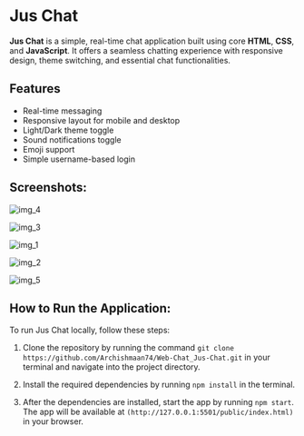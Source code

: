 # Jus Chat

**Jus Chat** is a simple, real-time chat application built using core **HTML**, **CSS**, and **JavaScript**. It offers a seamless chatting experience with responsive design, theme switching, and essential chat functionalities.

## Features

- Real-time messaging
- Responsive layout for mobile and desktop
- Light/Dark theme toggle
- Sound notifications toggle
- Emoji support
- Simple username-based login

## Screenshots:
![img_4](https://github.com/user-attachments/assets/f9077543-eb92-4d1e-b839-f48e62e04409)

![img_3](https://github.com/user-attachments/assets/baa2753d-8ee2-4e3e-8db2-4fe89cba0d90)

![img_1](https://github.com/user-attachments/assets/2d2cd74c-8467-49f7-a278-e5d0f736d227)

![img_2](https://github.com/user-attachments/assets/cf78e1b7-a7a7-46eb-b925-2e98abc44861)

![img_5](https://github.com/user-attachments/assets/045b8dcd-2812-4e70-8657-a93e29b6f127)


## How to Run the Application:
To run Jus Chat locally, follow these steps:

1. Clone the repository by running the command `git clone https://github.com/Archishmaan74/Web-Chat_Jus-Chat.git` in your terminal and navigate into the project directory.

2. Install the required dependencies by running `npm install` in the terminal.

3. After the dependencies are installed, start the app by running `npm start`. The app will be available at `(http://127.0.0.1:5501/public/index.html)` in your browser.


